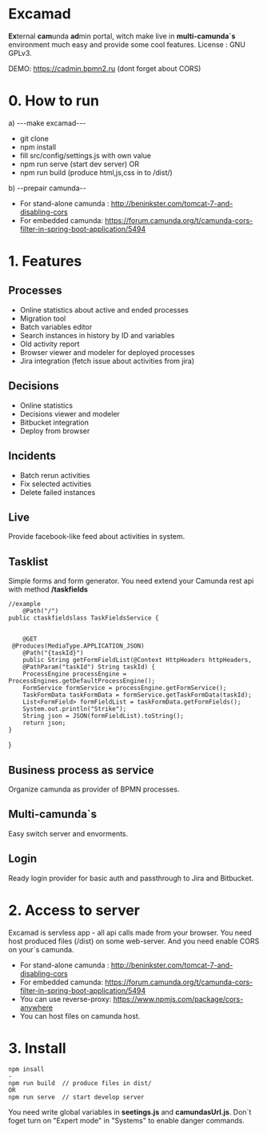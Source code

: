 # Excamad

**Ex**ternal **cam**unda **ad**min portal, witch make live in **multi-camunda`s** environment much easy and provide some cool features.
License : GNU GPLv3.

DEMO: https://cadmin.bpmn2.ru (dont forget about CORS)

# 0. How to run

a) ---make excamad---
- git clone
- npm install
- fill src/config/settings.js with own value
- npm run serve (start dev server) OR
- npm run build (produce html,js,css in to /dist/)

b) --prepair camunda--
- For stand-alone camunda : http://beninkster.com/tomcat-7-and-disabling-cors
- For embedded camunda: https://forum.camunda.org/t/camunda-cors-filter-in-spring-boot-application/5494

# 1. Features

## Processes

- Online statistics about active and ended processes
- Migration tool
- Batch variables editor
- Search instances in history by ID and variables
- Old activity report
- Browser viewer and modeler for deployed processes
- Jira integration (fetch issue about activities from jira)

## Decisions

- Online statistics
- Decisions viewer and modeler
- Bitbucket integration
- Deploy from browser

## Incidents

- Batch rerun activities
- Fix selected activities
- Delete failed instances

## Live

Provide facebook-like feed about activities in system.

## Tasklist

Simple forms and form generator. You need extend your Camunda rest api with method **/taskfields**

    //example
        @Path("/")
    public ctaskfieldslass TaskFieldsService {


        @GET
     @Produces(MediaType.APPLICATION_JSON)
        @Path("{taskId}")
        public String getFormFieldList(@Context HttpHeaders httpHeaders,
        @PathParam("taskId") String taskId) {
        ProcessEngine processEngine = ProcessEngines.getDefaultProcessEngine();
        FormService formService = processEngine.getFormService();
        TaskFormData taskFormData = formService.getTaskFormData(taskId);
        List<FormField> formFieldList = taskFormData.getFormFields();
        System.out.println("Strike");
        String json = JSON(formFieldList).toString();
        return json;
    }

}

## Business process as service

Organize camunda as provider of BPMN processes.

## Multi-camunda`s

Easy switch server and envorments.

## Login

Ready login provider for basic auth and passthrough to Jira and Bitbucket.

# 2. Access to server

Excamad is servless app - all api calls made from your browser. You need host produced files (/dist) on some web-server. And you need enable CORS on your`s camunda.

- For stand-alone camunda : http://beninkster.com/tomcat-7-and-disabling-cors
- For embedded camunda: https://forum.camunda.org/t/camunda-cors-filter-in-spring-boot-application/5494
- You can use reverse-proxy: https://www.npmjs.com/package/cors-anywhere
- You can host files on camunda host.

# 3. Install

    npm insall
    -
    npm run build  // produce files in dist/
    OR
    npm run serve  // start develop server

You need write global variables in **seetings.js** and **camundasUrl.js**. Don`t foget turn on "Expert mode" in "Systems" to enable danger commands.
